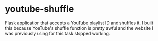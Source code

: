 # youtube-shuffle

Flask application that accepts a YouTube playlist ID and shuffles it. I built this because YouTube's shuffle function is pretty awful and the website I was previously using for this task stopped working.

